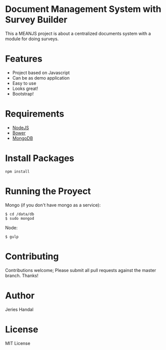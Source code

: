 # Document Management System with Survey Builder

This a MEANJS project is about a centralized documents system with a module for doing surveys. 

# Features

  - Project based on Javascript
  - Can be as demo application
  - Easy to use
  - Looks great!
  - Bootstrap!

# Requirements
<ul>
  <li><a href="https://nodejs.org/">NodeJS</a></li>
  <li><a href="https://bower.io/">Bower</a></li>
  <li><a href="https://docs.mongodb.com/v3.0/tutorial/install-mongodb-on-os-x/">MongoDB</a></li>
</ul>

# Install Packages

<code>npm install</code>

# Running the Proyect
Mongo (if you don't have mongo as a service):
```
$ cd /data/db
$ sudo mongod
```
Node:

```
$ gulp
```

# Contributing

Contributions welcome; Please submit all pull requests against the master branch.  Thanks!

# Author

Jeries Handal

# License

MIT License
